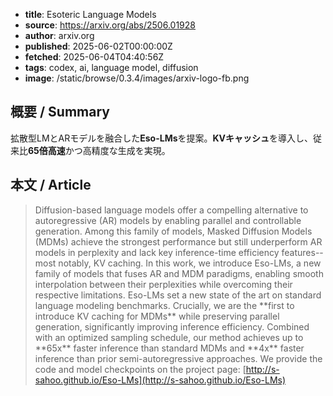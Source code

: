 <!-- metadata -->
- **title**: Esoteric Language Models
- **source**: https://arxiv.org/abs/2506.01928
- **author**: arxiv.org
- **published**: 2025-06-02T00:00:00Z
- **fetched**: 2025-06-04T04:40:56Z
- **tags**: codex, ai, language model, diffusion
- **image**: /static/browse/0.3.4/images/arxiv-logo-fb.png

## 概要 / Summary
拡散型LMとARモデルを融合した**Eso-LMs**を提案。**KVキャッシュ**を導入し、従来比**65倍高速**かつ高精度な生成を実現。

## 本文 / Article
> Diffusion-based language models offer a compelling alternative to autoregressive (AR) models by enabling parallel and controllable generation. Among this family of models, Masked Diffusion Models (MDMs) achieve the strongest performance but still underperform AR models in perplexity and lack key inference-time efficiency features--most notably, KV caching. In this work, we introduce Eso-LMs, a new family of models that fuses AR and MDM paradigms, enabling smooth interpolation between their perplexities while overcoming their respective limitations. Eso-LMs set a new state of the art on standard language modeling benchmarks. Crucially, we are the \*\*first to introduce KV caching for MDMs\*\* while preserving parallel generation, significantly improving inference efficiency. Combined with an optimized sampling schedule, our method achieves up to \*\*65x\*\* faster inference than standard MDMs and \*\*4x\*\* faster inference than prior semi-autoregressive approaches. We provide the code and model checkpoints on the project page: [http://s-sahoo.github.io/Eso-LMs](http://s-sahoo.github.io/Eso-LMs)
